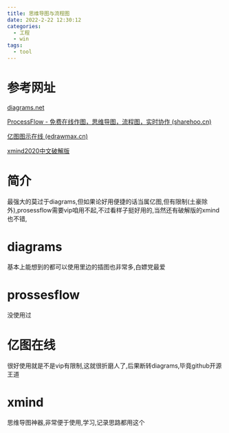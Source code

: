 ```yaml
---
title: 思维导图与流程图
date: 2022-2-22 12:30:12
categories:
  - 工程
  - win
tags:
  - tool
---
```


# 参考网址

 [diagrams.net](https://app.diagrams.net/) 

 [ProcessFlow - 免费在线作图，思维导图，流程图，实时协作 (sharehoo.cn)](https://processflow.sharehoo.cn/diagrams#recommend) 

 [亿图图示在线 (edrawmax.cn)](https://www.edrawmax.cn/online/zh/) 

 [xmind2020中文破解版](http://www.ddooo.com/softdown/185993.htm) 

# 简介

最强大的莫过于diagrams,但如果论好用便捷的话当属亿图,但有限制(土豪除外),prosessflow需要vip咱用不起,不过看样子挺好用的,当然还有破解版的xmind也不错,

# diagrams

基本上能想到的都可以使用里边的插图也非常多,白嫖党最爱

# prossesflow

没使用过

# 亿图在线

很好使用就是不是vip有限制,这就很折磨人了,后果断转diagrams,毕竟github开源王道

# xmind

思维导图神器,非常便于使用,学习,记录思路都用这个